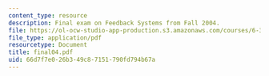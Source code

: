 ```yaml
---
content_type: resource
description: Final exam on Feedback Systems from Fall 2004.
file: https://ol-ocw-studio-app-production.s3.amazonaws.com/courses/6-302-feedback-systems-spring-2007/66d7f7e026b349c87151790fd794b67a_final04.pdf
file_type: application/pdf
resourcetype: Document
title: final04.pdf
uid: 66d7f7e0-26b3-49c8-7151-790fd794b67a
---
```

